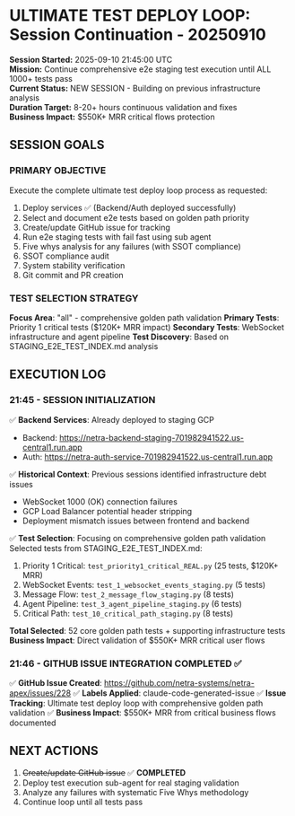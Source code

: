 # ULTIMATE TEST DEPLOY LOOP: Session Continuation - 20250910

**Session Started:** 2025-09-10 21:45:00 UTC  
**Mission:** Continue comprehensive e2e staging test execution until ALL 1000+ tests pass  
**Current Status:** NEW SESSION - Building on previous infrastructure analysis  
**Duration Target:** 8-20+ hours continuous validation and fixes  
**Business Impact:** $550K+ MRR critical flows protection

## SESSION GOALS

### PRIMARY OBJECTIVE
Execute the complete ultimate test deploy loop process as requested:
1. Deploy services ✅ (Backend/Auth deployed successfully)
2. Select and document e2e tests based on golden path priority
3. Create/update GitHub issue for tracking
4. Run e2e staging tests with fail fast using sub agent
5. Five whys analysis for any failures (with SSOT compliance)
6. SSOT compliance audit
7. System stability verification
8. Git commit and PR creation

### TEST SELECTION STRATEGY
**Focus Area**: "all" - comprehensive golden path validation
**Primary Tests**: Priority 1 critical tests ($120K+ MRR impact)
**Secondary Tests**: WebSocket infrastructure and agent pipeline
**Test Discovery**: Based on STAGING_E2E_TEST_INDEX.md analysis

## EXECUTION LOG

### 21:45 - SESSION INITIALIZATION
✅ **Backend Services**: Already deployed to staging GCP
- Backend: https://netra-backend-staging-701982941522.us-central1.run.app
- Auth: https://netra-auth-service-701982941522.us-central1.run.app

✅ **Historical Context**: Previous sessions identified infrastructure debt issues
- WebSocket 1000 (OK) connection failures
- GCP Load Balancer potential header stripping
- Deployment mismatch issues between frontend and backend

✅ **Test Selection**: Focusing on comprehensive golden path validation
Selected tests from STAGING_E2E_TEST_INDEX.md:
1. Priority 1 Critical: `test_priority1_critical_REAL.py` (25 tests, $120K+ MRR)
2. WebSocket Events: `test_1_websocket_events_staging.py` (5 tests)
3. Message Flow: `test_2_message_flow_staging.py` (8 tests)  
4. Agent Pipeline: `test_3_agent_pipeline_staging.py` (6 tests)
5. Critical Path: `test_10_critical_path_staging.py` (8 tests)

**Total Selected**: 52 core golden path tests + supporting infrastructure tests
**Business Impact**: Direct validation of $550K+ MRR critical user flows

### 21:46 - GITHUB ISSUE INTEGRATION COMPLETED ✅
✅ **GitHub Issue Created**: https://github.com/netra-systems/netra-apex/issues/228
✅ **Labels Applied**: claude-code-generated-issue
✅ **Issue Tracking**: Ultimate test deploy loop with comprehensive golden path validation
✅ **Business Impact**: $550K+ MRR from critical business flows documented

## NEXT ACTIONS
1. ~~Create/update GitHub issue~~ ✅ **COMPLETED**
2. Deploy test execution sub-agent for real staging validation
3. Analyze any failures with systematic Five Whys methodology
4. Continue loop until all tests pass